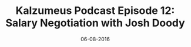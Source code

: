 ---
podcast: Kalzumeus
title: 'Kalzumeus Podcast Episode 12: Salary Negotiation with Josh Doody'
host: Patrick McKenzie
podcast_url: http://www.kalzumeus.com/2016/06/03/kalzumeus-podcast-episode-12-salary-negotiation-with-josh-doody/
thumbnail: kalzumeus.jpg
date: 06-08-2016
---